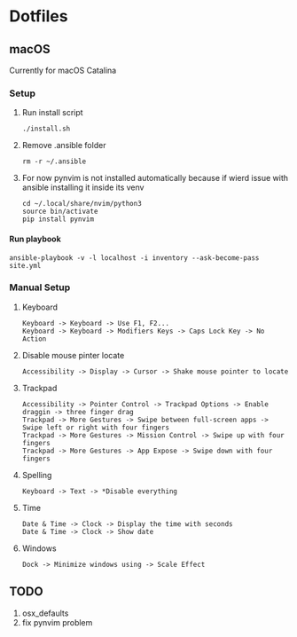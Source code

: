 # Dotfiles

## macOS
Currently for macOS Catalina

### Setup

1. Run install script
   ```console
   ./install.sh
   ```
1. Remove .ansible folder
   ```console
   rm -r ~/.ansible
   ```
1. For now pynvim is not installed automatically because if wierd issue with ansible installing it inside its venv
   ```console
   cd ~/.local/share/nvim/python3
   source bin/activate
   pip install pynvim
   ```
#### Run playbook
```console
ansible-playbook -v -l localhost -i inventory --ask-become-pass site.yml
```

### Manual Setup
1. Keyboard
   ```
   Keyboard -> Keyboard -> Use F1, F2...
   Keyboard -> Keyboard -> Modifiers Keys -> Caps Lock Key -> No Action
   ```
1. Disable mouse pinter locate
   ```
   Accessibility -> Display -> Cursor -> Shake mouse pointer to locate
   ```
1. Trackpad
   ```
   Accessibility -> Pointer Control -> Trackpad Options -> Enable draggin -> three finger drag
   Trackpad -> More Gestures -> Swipe between full-screen apps -> Swipe left or right with four fingers
   Trackpad -> More Gestures -> Mission Control -> Swipe up with four fingers
   Trackpad -> More Gestures -> App Expose -> Swipe down with four fingers
   ```
1. Spelling
   ```
   Keyboard -> Text -> *Disable everything
   ```
1. Time
   ```
   Date & Time -> Clock -> Display the time with seconds
   Date & Time -> Clock -> Show date
   ```
1. Windows
   ```
   Dock -> Minimize windows using -> Scale Effect
   ```


## TODO
1. osx_defaults
1. fix pynvim problem
